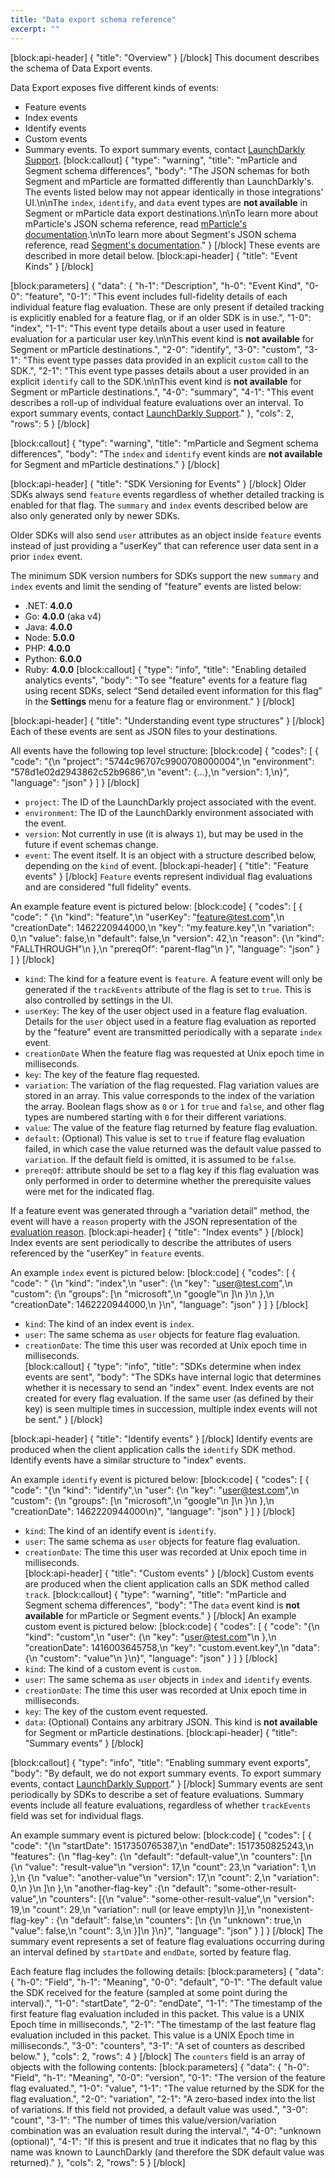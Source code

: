 ```yaml
---
title: "Data export schema reference"
excerpt: ""
---
```

[block:api-header]
{
  "title": "Overview"
}
[/block]
This document describes the schema of Data Export events.

Data Export exposes five different kinds of events: 
* Feature events
* Index events
* Identify events
* Custom events
* Summary events. To export summary events, contact [LaunchDarkly Support](https://support.launchdarkly.com/).
[block:callout]
{
  "type": "warning",
  "title": "mParticle and Segment schema differences",
  "body": "The JSON schemas for both Segment and mParticle are formatted differently than LaunchDarkly's. The events listed below may not appear identically in those integrations' UI.\n\nThe `index`, `identify`, and `data` event types are **not available** in Segment or mParticle data export destinations.\n\nTo learn more about mParticle's JSON schema reference, read [mParticle's documentation](https://docs.mparticle.com/integrations/launchdarkly/feed/).\n\nTo learn more about Segment's JSON schema reference, read [Segment's documentation](https://segment.com/docs/sources/cloud-apps/launchdarkly/)."
}
[/block]
These events are described in more detail below.
[block:api-header]
{
  "title": "Event Kinds"
}
[/block]

[block:parameters]
{
  "data": {
    "h-1": "Description",
    "h-0": "Event Kind",
    "0-0": "feature",
    "0-1": "This event includes full-fidelity details of each individual feature flag evaluation. These are only present if detailed tracking is explicitly enabled for a feature flag, or if an older SDK is in use.",
    "1-0": "index",
    "1-1": "This event type details about a user used in feature evaluation for a particular user key.\n\nThis event kind is **not available** for Segment or mParticle destinations.",
    "2-0": "identify",
    "3-0": "custom",
    "3-1": "This event type passes data provided in an explicit `custom` call to the SDK.",
    "2-1": "This event type passes details about a user provided in an explicit `identify` call to the SDK.\n\nThis event kind is **not available** for Segment or mParticle destinations.",
    "4-0": "summary",
    "4-1": "This event describes a roll-up of individual feature evaluations over an interval. To export summary events, contact [LaunchDarkly Support](https://support.launchdarkly.com/)."
  },
  "cols": 2,
  "rows": 5
}
[/block]

[block:callout]
{
  "type": "warning",
  "title": "mParticle and Segment schema differences",
  "body": "The `index` and `identify` event kinds are **not available** for Segment and mParticle destinations."
}
[/block]

[block:api-header]
{
  "title": "SDK Versioning for Events"
}
[/block]
Older SDKs always send `feature` events regardless of whether detailed tracking is enabled for that flag. The `summary` and `index` events described below are also only generated only by newer SDKs. 

Older SDKs will also send `user` attributes as an object inside `feature` events instead of just providing a "userKey" that can reference user data sent in a prior `index` event.

The minimum SDK version numbers for SDKs support the new `summary` and `index` events and limit the sending of "feature" events are listed below:
* .NET: **4.0.0**
* Go: **4.0.0** (aka v4)
* Java: **4.0.0**
* Node: **5.0.0**
* PHP: **4.0.0**
* Python: **6.0.0**
* Ruby: **4.0.0**
[block:callout]
{
  "type": "info",
  "title": "Enabling detailed analytics events",
  "body": "To see \"feature\" events for a feature flag using recent SDKs, select “Send detailed event information for this flag” in the **Settings** menu for a feature flag or environment."
}
[/block]

[block:api-header]
{
  "title": "Understanding event type structures"
}
[/block]
Each of these events are sent as JSON files to your destinations. 

All events have the following top level structure:
[block:code]
{
  "codes": [
    {
      "code": "{\n  \"project\": \"5744c96707c9900708000004\",\n  \"environment\": \"578d1e02d2943862c52b9686\",\n  \"event\": {...},\n  \"version\": 1,\n}",
      "language": "json"
    }
  ]
}
[/block]
* `project`: The ID of the LaunchDarkly project associated with the event. 
* `environment`: The ID of the LaunchDarkly environment associated with the event.
* `version`: Not currently in use (it is always `1`), but may be used in the future if event schemas change. 
* `event`: The event itself. It is an object with a structure described below, depending on the `kind` of event.
[block:api-header]
{
  "title": "Feature events"
}
[/block]
`Feature` events represent individual flag evaluations and are considered "full fidelity" events.  

An example feature event is pictured below:
[block:code]
{
  "codes": [
    {
      "code": " {\n    \"kind\": \"feature\",\n    \"userKey\": \"feature@test.com\",\n    \"creationDate\": 1462220944000,\n    \"key\": \"my.feature.key\",\n    \"variation\": 0,\n    \"value\": false,\n    \"default\": false,\n    \"version\": 42,\n    \"reason\": {\n      \"kind\": \"FALLTHROUGH\"\n    },\n    \"prereqOf\": \"parent-flag\"\n  }",
      "language": "json"
    }
  ]
}
[/block]
* `kind`: The kind for a feature event is `feature`. A feature event will only be generated if the `trackEvents` attribute of the flag is set to `true`. This is also controlled by settings in the UI. 
* `userKey`: The key of the user object used in a feature flag evaluation. Details for the `user` object used in a feature flag evaluation as reported by the "feature" event are transmitted periodically with a separate `index` event. 
* `creationDate` When the feature flag was requested at Unix epoch time in milliseconds. 
* `key`: The key of the feature flag requested. 
* `variation`: The variation of the flag requested. Flag variation values are stored in an array. This value corresponds to the index of the variation the array. Boolean flags show as `0` or `1` for `true` and `false`, and other flag types are numbered starting with `0` for their different variations.
* `value`: The value of the feature flag returned by feature flag evaluation. 
* `default`: (Optional) This value is set to `true` if feature flag evaluation failed, in which case the value returned was the default value passed to `variation`. If the default field is omitted, it is assumed to be `false`.
* `prereqOf`: attribute should be set to a flag key if this flag evaluation was only performed in order to determine whether the prerequisite values were met for the indicated flag.  

If a feature event was generated through a "variation detail" method, the event will have a `reason` property with the JSON representation of the [evaluation reason](doc:evaluation-reasons).
[block:api-header]
{
  "title": "Index events"
}
[/block]
Index events are sent periodically to describe the attributes of users referenced by the "userKey" in `feature` events.  

An example `index` event is pictured below:
[block:code]
{
  "codes": [
    {
      "code": "  {\n    \"kind\": \"index\",\n    \"user\": {\n      \"key\": \"user@test.com\",\n      \"custom\": {\n        \"groups\": [\n          \"microsoft\",\n          \"google\"\n        ]\n      }\n    },\n    \"creationDate\": 1462220944000,\n  }\n",
      "language": "json"
    }
  ]
}
[/block]
* `kind`: The kind of an index event is `index`.
* `user`: The same schema as `user` objects for feature flag evaluation. 
* `creationDate`: The time this user was recorded at Unix epoch time in milliseconds.  
[block:callout]
{
  "type": "info",
  "title": "SDKs determine when index events are sent",
  "body": "The SDKs have internal logic that determines whether it is necessary to send an \"index\" event. Index events are not created for every flag evaluation. If the same user (as defined by their key) is seen multiple times in succession, multiple index events will not be sent."
}
[/block]

[block:api-header]
{
  "title": "Identify events"
}
[/block]
Identify events are produced when the client application calls the `identify` SDK method. Identify events have a similar structure to "index" events.

An example `identify` event is pictured below:
[block:code]
{
  "codes": [
    {
      "code": "{\n  \"kind\": \"identify\",\n  \"user\": {\n    \"key\": \"user@test.com\",\n    \"custom\": {\n      \"groups\": [\n        \"microsoft\",\n        \"google\"\n      ]\n    }\n  },\n  \"creationDate\": 1462220944000\n}",
      "language": "json"
    }
  ]
}
[/block]
* `kind`: The kind of an identify event is `identify`.
* `user`: The same schema as `user` objects for feature flag evaluation. 
* `creationDate`: The time this user was recorded at Unix epoch time in milliseconds.  
[block:api-header]
{
  "title": "Custom events"
}
[/block]
Custom events are produced when the client application calls an SDK method called `track`. 
[block:callout]
{
  "type": "warning",
  "title": "mParticle and Segment schema differences",
  "body": "The `data` event kind is **not available** for mParticle or Segment events."
}
[/block]
An example custom event is pictured below:
[block:code]
{
  "codes": [
    {
      "code": "{\n  \"kind\": \"custom\",\n  \"user\": {\n    \"key\": \"user@test.com\"\n  },\n  \"creationDate\": 1416003645758,\n  \"key\": \"custom.event.key\",\n  \"data\": {\n    \"custom\": \"value\"\n  }\n}",
      "language": "json"
    }
  ]
}
[/block]
* `kind`: The kind of a custom event is `custom`.
* `user`: The same schema as `user` objects in `index` and `identify` events. 
* `creationDate`: The time this user was recorded at Unix epoch time in milliseconds.  
* `key`: The key of the custom event requested.
* `data`: (Optional) Contains any arbitrary JSON. This kind is **not available** for Segment or mParticle destinations.
[block:api-header]
{
  "title": "Summary events"
}
[/block]

[block:callout]
{
  "type": "info",
  "title": "Enabling summary event exports",
  "body": "By default, we do not export summary events. To export summary events, contact [LaunchDarkly Support](https://support.launchdarkly.com/)."
}
[/block]
Summary events are sent periodically by SDKs to describe a set of feature evaluations. Summary events include all feature evaluations, regardless of whether `trackEvents` field was set for individual flags.

An example summary event is pictured below:
[block:code]
{
  "codes": [
    {
      "code": "{\n  \"startDate\": 1517350765387,\n  \"endDate\":  1517350825243,\n  \"features\": {\n    \"flag-key\": {\n      \"default\": \"default-value\",\n      \"counters\": [\n        {\n          \"value\": \"result-value\"\n          \"version\": 17,\n          \"count\": 23,\n          \"variation\": 1,\n        },\n        {\n          \"value\": \"another-value\"\n          \"version\": 17,\n          \"count\": 2,\n          \"variation\": 0,\n        }\n      ]\n    },\n    \"another-flag-key\" :{\n      \"default\": \"some-other-result-value\",\n      \"counters\": [{\n        \"value\": \"some-other-result-value\",\n        \"version\": 19,\n        \"count\": 29,\n        \"variation\": null (or leave empty)\n      }],\n    \"nonexistent-flag-key\" : {\n      \"default\": false,\n      \"counters\": [\n        {\n          \"unknown\": true,\n          \"value\": false,\n          \"count\": 3,\n        }]\n    }\n}",
      "language": "json"
    }
  ]
}
[/block]
The summary event represents a set of feature flag evaluations occurring during an interval defined by `startDate` and `endDate`, sorted by feature flag. 

Each feature flag includes the following details:
[block:parameters]
{
  "data": {
    "h-0": "Field",
    "h-1": "Meaning",
    "0-0": "default",
    "0-1": "The default value the SDK received for the feature (sampled at some point during the interval).",
    "1-0": "startDate",
    "2-0": "endDate",
    "1-1": "The timestamp of the first feature flag evaluation included in this packet. This value is a UNIX  Epoch time in milliseconds.",
    "2-1": "The timestamp of the last feature flag evaluation included in this packet. This value is a UNIX Epoch time in milliseconds.",
    "3-0": "counters",
    "3-1": "A set of counters as described below."
  },
  "cols": 2,
  "rows": 4
}
[/block]
The `counters` field is an array of objects with the following contents:
[block:parameters]
{
  "data": {
    "h-0": "Field",
    "h-1": "Meaning",
    "0-0": "version",
    "0-1": "The version of the feature flag evaluated.",
    "1-0": "value",
    "1-1": "The value returned by the SDK for the flag evaluation.",
    "2-0": "variation",
    "2-1": "A zero-based index into the list of variations. If this field not provided, a default value was used.",
    "3-0": "count",
    "3-1": "The number of times this value/version/variation combination was an evaluation result during the interval.",
    "4-0": "unknown (optional)",
    "4-1": "If this is present and true it indicates that no flag by this name was known to LaunchDarkly (and therefore the SDK default value was returned)."
  },
  "cols": 2,
  "rows": 5
}
[/block]